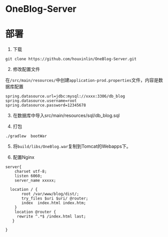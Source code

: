 # OneBlog-Server

# 部署
1. 下载
```
git clone https://github.com/houxinlin/OneBlog-Server.git
```
2. 修改配置文件

在`/src/main/resources/`中创建`application-prod.properties`文件，内容是数据库配置
```
spring.datasource.url=jdbc:mysql://xxxx:3306/db_blog
spring.datasource.username=root
spring.datasource.password=12345678
```
3. 在数据库中导入src/main/resources/sql/db_blog.sql

4. 打包
```
./gradlew  bootWar 
```

5. 将`build/libs/OneBlog.war`复制到Tomcat的Webapps下。

6. 配置Nginx
```
server{
	charset utf-8;
	listen 6060;
	server_name xxxxx;

  location / {
       root /var/www/blog/dist/;
       try_files $uri $uri/ @router;
       index  index.html index.htm;
    }
    location @router {
     rewrite ^.*$ /index.html last;
   }

}

```

